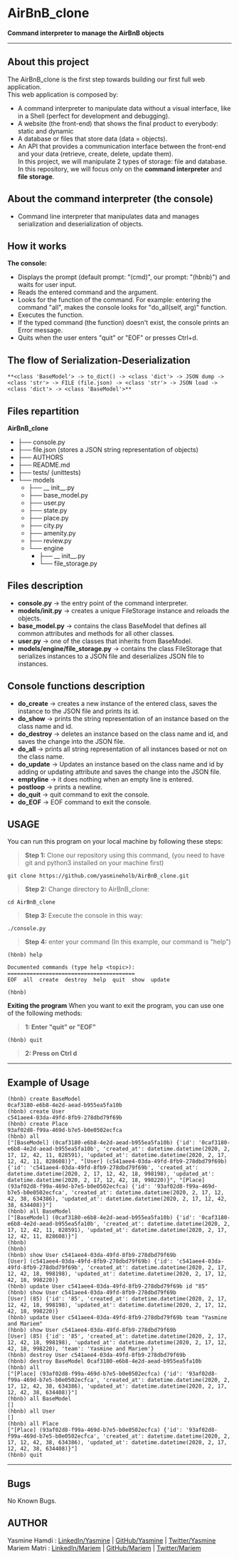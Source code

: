 # AirBnB_clone
**Command interpreter to manage the AirBnB objects**
****
## About this project
The AirBnB_clone is the first step towards building our first full web application.\
This web application is composed by:
  -  A command interpreter to manipulate data without a visual interface, like in a Shell (perfect for development and debugging).
  -  A website (the front-end) that shows the final product to everybody: static and dynamic
  -  A database or files that store data (data = objects).
  -  An API that provides a communication interface between the front-end and your data (retrieve, create, delete, update them).\
In this project, we will manipulate 2 types of storage: file and database.\
In this repository, we will focus only on the **command interpreter** and **file storage**.

## About the command interpreter (the console)
 -  Command line interpreter that manipulates data and manages serialization and deserialization of objects.

## How it works
**The console:**
 - Displays the prompt (default prompt: "(cmd)", our prompt: "(hbnb)") and waits for user input.
 - Reads the entered command and the argument.
 - Looks for the function of the command. For example: entering the command "all", makes the console looks for "do_all(self, arg)" function.
 - Executes the function.
 - If the typed command (the function) doesn't exist, the console prints an Error message.
 - Quits when the user enters "quit" or "EOF" or presses Ctrl+d.

## The flow of Serialization-Deserialization
````
**<class 'BaseModel'> -> to_dict() -> <class 'dict'> -> JSON dump -> <class 'str'> -> FILE (file.json) -> <class 'str'> -> JSON load -> <class 'dict'> -> <class 'BaseModel'>**
````
## Files repartition
**AirBnB_clone**
 - ├── console.py
 - ├── file.json (stores a JSON string representation of objects)
 - ├── AUTHORS
 - ├── README.md
 - ├── tests/ (unittests)
 - └── models
     - ├── __ init__.py
     - ├── base_model.py
     - ├── user.py
     - ├── state.py
     - ├── place.py
     - ├── city.py
     - ├── amenity.py
     - ├── review.py
     - └── engine
         - ├── __ init__.py
         - └── file_storage.py

## Files description

 - **console.py** -> the entry point of the command interpreter.
 - **models/__init__.py** -> creates a unique FileStorage instance and reloads the objects.
 - **base_model.py** -> contains the class BaseModel that defines all common attributes and methods for all other classes.
 - **user.py** -> one of the classes that inherits from BaseModel.
 - **models/engine/file_storage.py** -> contains the class FileStorage that serializes instances to a JSON file and deserializes JSON file to instances.

## Console functions description
  - **do_create** -> creates a new instance of the entered class, saves the instance to the JSON file and prints its id.
  - **do_show** -> prints the string representation of an instance based on the class name and id.
  - **do_destroy** -> deletes an instance based on the class name and id, and saves the change into the JSON file.
  - **do_all** -> prints all string representation of all instances based or not on the class name.
  - **do_update** -> Updates an instance based on the class name and id by adding or updating attribute and saves the change into the JSON file.
  - **emptyline** -> it does nothing when an empty line is entered.
  - **postloop** -> prints a newline.
  - **do_quit** -> quit command to exit the console.
  - **do_EOF** -> EOF command to exit the console.

## USAGE
You can run this program on your local machine by following these steps:
> **Step 1:** Clone our repository using this command, (you need to have git and python3 installed on your machine first)
````
git clone https://github.com/yasmineholb/AirBnB_clone.git
````
> **Step 2:** Change directory to AirBnB_clone:
````
cd AirBnB_clone
````
> **Step 3:** Execute the console in this way:
````
./console.py
````
> **Step 4:** enter your command (In this example, our command is "help")
````
(hbnb) help

Documented commands (type help <topic>):
========================================
EOF  all  create  destroy  help  quit  show  update

(hbnb)
````
**Exiting the program**
When you want to exit the program, you can use one of the following methods:
> **1: Enter "quit" or "EOF"**
````
(hbnb) quit
````
> **2: Press on Ctrl d**
****
## Example of Usage
````
(hbnb) create BaseModel
0caf3180-e6b8-4e2d-aead-b955ea5fa10b
(hbnb) create User
c541aee4-03da-49fd-8fb9-278dbd79f69b
(hbnb) create Place
93af02d8-f99a-469d-b7e5-b0e0502ecfca
(hbnb) all
["[BaseModel] (0caf3180-e6b8-4e2d-aead-b955ea5fa10b) {'id': '0caf3180-e6b8-4e2d-aead-b955ea5fa10b', 'created_at': datetime.datetime(2020, 2, 17, 12, 42, 11, 828591), 'updated_at': datetime.datetime(2020, 2, 17, 12, 42, 11, 828608)}", "[User] (c541aee4-03da-49fd-8fb9-278dbd79f69b) {'id': 'c541aee4-03da-49fd-8fb9-278dbd79f69b', 'created_at': datetime.datetime(2020, 2, 17, 12, 42, 18, 998198), 'updated_at': datetime.datetime(2020, 2, 17, 12, 42, 18, 998220)}", "[Place] (93af02d8-f99a-469d-b7e5-b0e0502ecfca) {'id': '93af02d8-f99a-469d-b7e5-b0e0502ecfca', 'created_at': datetime.datetime(2020, 2, 17, 12, 42, 38, 634386), 'updated_at': datetime.datetime(2020, 2, 17, 12, 42, 38, 634408)}"]
(hbnb) all BaseModel
["[BaseModel] (0caf3180-e6b8-4e2d-aead-b955ea5fa10b) {'id': '0caf3180-e6b8-4e2d-aead-b955ea5fa10b', 'created_at': datetime.datetime(2020, 2, 17, 12, 42, 11, 828591), 'updated_at': datetime.datetime(2020, 2, 17, 12, 42, 11, 828608)}"]
(hbnb) 
(hbnb) 
(hbnb) show User c541aee4-03da-49fd-8fb9-278dbd79f69b
[User] (c541aee4-03da-49fd-8fb9-278dbd79f69b) {'id': 'c541aee4-03da-49fd-8fb9-278dbd79f69b', 'created_at': datetime.datetime(2020, 2, 17, 12, 42, 18, 998198), 'updated_at': datetime.datetime(2020, 2, 17, 12, 42, 18, 998220)}
(hbnb) update User c541aee4-03da-49fd-8fb9-278dbd79f69b id "85"
(hbnb) show User c541aee4-03da-49fd-8fb9-278dbd79f69b
[User] (85) {'id': '85', 'created_at': datetime.datetime(2020, 2, 17, 12, 42, 18, 998198), 'updated_at': datetime.datetime(2020, 2, 17, 12, 42, 18, 998220)}
(hbnb) update User c541aee4-03da-49fd-8fb9-278dbd79f69b team "Yasmine and Mariem"
(hbnb) show User c541aee4-03da-49fd-8fb9-278dbd79f69b
[User] (85) {'id': '85', 'created_at': datetime.datetime(2020, 2, 17, 12, 42, 18, 998198), 'updated_at': datetime.datetime(2020, 2, 17, 12, 42, 18, 998220), 'team': 'Yasmine and Mariem'}
(hbnb) destroy User c541aee4-03da-49fd-8fb9-278dbd79f69b
(hbnb) destroy BaseModel 0caf3180-e6b8-4e2d-aead-b955ea5fa10b
(hbnb) all
["[Place] (93af02d8-f99a-469d-b7e5-b0e0502ecfca) {'id': '93af02d8-f99a-469d-b7e5-b0e0502ecfca', 'created_at': datetime.datetime(2020, 2, 17, 12, 42, 38, 634386), 'updated_at': datetime.datetime(2020, 2, 17, 12, 42, 38, 634408)}"]
(hbnb) all BaseModel
[]
(hbnb) all User
[]
(hbnb) all Place
["[Place] (93af02d8-f99a-469d-b7e5-b0e0502ecfca) {'id': '93af02d8-f99a-469d-b7e5-b0e0502ecfca', 'created_at': datetime.datetime(2020, 2, 17, 12, 42, 38, 634386), 'updated_at': datetime.datetime(2020, 2, 17, 12, 42, 38, 634408)}"]
(hbnb) quit

````
****
## Bugs
No Known Bugs.
## AUTHOR
Yasmine Hamdi : [LinkedIn/Yasmine] | [GitHub/Yasmine] | [Twitter/Yasmine]\
Mariem Matri : [LinkedIn/Mariem] | [GitHub/Mariem] | [Twitter/Mariem]

[LinkedIn/Mariem]: <https://www.linkedin.com/in/mariem-matri-249620178>
[GitHub/Mariem]: <https://github.com/MatriMariem>
[Twitter/Mariem]: <https://twitter.com/MatriMariem>
[LinkedIn/Yasmine]: <https://www.linkedin.com/in/yasmine-h-a6588614b/>
[GitHub/Yasmine]: <https://github.com/yasmineholb>
[Twitter/Yasmine]: <https://twitter.com/yasmine_C10>
